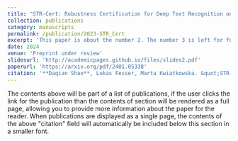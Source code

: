 ```yaml
---
title: "STR-Cert: Robustness Certification for Deep Text Recognition on Deep Learning Pipelines and Vision Transformers"
collection: publications
category: manuscripts
permalink: /publication/2023-STR_Cert
excerpt: 'This paper is about the number 2. The number 3 is left for future work.'
date: 2024
venue: 'Preprint under review'
slidesurl: 'http://academicpages.github.io/files/slides2.pdf'
paperurl: 'https://arxiv.org/pdf/2401.05338'
citation: '**Daqian Shao**, Lukas Fesser, Marta Kwiatkowska. &quot;STR-Cert: Robustness Certification for Deep Text Recognition on Deep Learning Pipelines and Vision Transformers&quot; <i>Arxiv 2401.05338</i> 2024'
---
```


The contents above will be part of a list of publications, if the user clicks the link for the publication than the contents of section will be rendered as a full page, allowing you to provide more information about the paper for the reader. When publications are displayed as a single page, the contents of the above "citation" field will automatically be included below this section in a smaller font.
